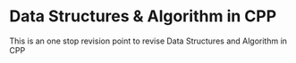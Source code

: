 # Data Structures & Algorithm in CPP
This is an one stop revision point to revise Data Structures and Algorithm in CPP

